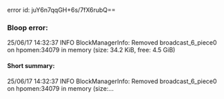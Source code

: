 error id: juY6n7qqGH+6s/7fX6rubQ==
### Bloop error:

25/06/17 14:32:37 INFO BlockManagerInfo: Removed broadcast_6_piece0 on hpomen:34079 in memory (size: 34.2 KiB, free: 4.5 GiB)
#### Short summary: 

25/06/17 14:32:37 INFO BlockManagerInfo: Removed broadcast_6_piece0 on hpomen:34079 in memory (size:...